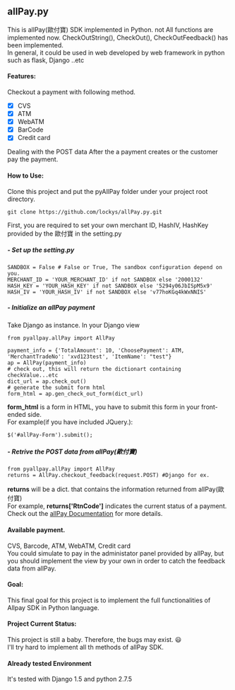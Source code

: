 ## allPay.py
This is allPay(歐付寶) SDK implemented in Python. not All functions are implemented now.
CheckOutString(), CheckOut(), CheckOutFeedback() has been implemented.  
In general, it could be used in web developed by web framework in python such as flask, Django ..etc
#### Features:
Checkout a payment with following method.
- [x] CVS
- [x] ATM
- [x] WebATM
- [x] BarCode
- [x] Credit card

Dealing with the POST data After the a payment creates or the customer pay the payment.

#### How to Use:
Clone this project and put the pyAllPay folder under your project root directory.

    git clone https://github.com/lockys/allPay.py.git

First, you are required to set your own merchant ID, HashIV, HashKey provided by the 歐付寶 in the setting.py

##### - Set up the setting.py

    SANDBOX = False # False or True, The sandbox configuration depend on you.
    MERCHANT_ID = 'YOUR_MERCHANT_ID' if not SANDBOX else '2000132'
    HASH_KEY = 'YOUR_HASH_KEY' if not SANDBOX else '5294y06JbISpM5x9'
    HASH_IV = 'YOUR_HASH_IV' if not SANDBOX else 'v77hoKGq4kWxNNIS'

##### - Initialize an allPay payment
Take Django as instance.
In your Django view

    from pyallpay.allPay import AllPay

    payment_info = {'TotalAmount': 10, 'ChoosePayment': ATM, 'MerchantTradeNo': 'xvd123test', 'ItemName': "test"}
    ap = AllPay(payment_info)
    # check out, this will return the dictionart containing checkValue...etc
    dict_url = ap.check_out()
    # generate the submit form html
    form_html = ap.gen_check_out_form(dict_url)

**form_html** is a form in HTML, you have to submit this form in your front-ended side.  
For example(if you have included JQuery.):

    $('#allPay-Form').submit();


##### - Retrive the POST data from allPay(歐付寶)

    from pyallpay.allPay import AllPay
    returns = AllPay.checkout_feedback(request.POST) #Django for ex.

**returns** will be a dict. that contains the information returned from allPay(歐付寶)  
For example, **returns['RtnCode']** indicates the current status of a payment.  
Check out the [allPay Documentation](https://www.allpay.com.tw/Service/API_Help?Anchor=AnchorDoc) for more details.
#### Available payment.
CVS, Barcode, ATM, WebATM, Credit card    
You could simulate to pay in the administator panel provided by allPay, but you should implement the view by your own in order to catch the feedback data from allPay.
#### Goal:
This final goal for this project is to implement the full functionalities of Allpay SDK in Python language.
#### Project Current Status:
This project is still a baby. Therefore, the bugs may exist. :smiley:  
I'll try hard to implement all th methods of allPay SDK.  
#### Already tested Environment
It's tested with Django 1.5 and python 2.7.5  
